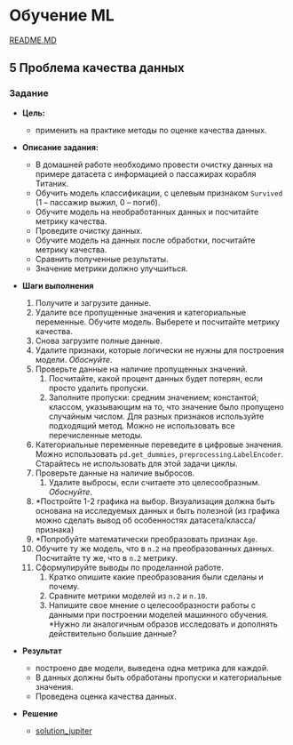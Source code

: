 # Обучение ML

[README.MD](/README.MD)

## **5 Проблема качества данных**

### Задание

* **Цель:**
  * применить на практике методы по оценке качества данных.
* **Описание задания:**
  * В домашней работе необходимо провести очистку данных на примере датасета с информацией о пассажирах корабля Титаник.
  * Обучить модель классификации, с целевым признаком `Survived` (1 – пассажир выжил, 0 – погиб).
  * Обучите модель на необработанных данных и посчитайте метрику качества.
  * Проведите очистку данных.
  * Обучите модель на данных после обработки, посчитайте метрику качества.
  * Сравнить полученные результаты.
  * Значение метрики должно улучшиться.

* **Шаги выполнения**
  1. Получите и загрузите данные.
  2. Удалите все пропущенные значения и категориальные переменные. Обучите модель. Выберете и посчитайте метрику качества.
  3. Снова загрузите полные данные.
  4. Удалите признаки, которые логически не нужны для построения модели. _Обоснуйте_.
  5. Проверьте данные на наличие пропущенных значений.
     1. Посчитайте, какой процент данных будет потерян, если просто удалить пропуски.
     2. Заполните пропуски: средним значением; константой; классом, указывающим на то, что значение было пропущено случайным числом. Для разных признаков используйте подходящий метод. Можно не использовать все перечисленные методы.
  6. Категориальные переменные переведите в цифровые значения. Можно использовать `pd.get_dummies`, `preprocessing`.`LabelEncoder`. Старайтесь не использовать для этой задачи циклы.
  7. Проверьте данные на наличие выбросов.
     1. Удалите выбросы, если считаете это целесообразным. _Обоснуйте_.
  8. *Постройте 1-2 графика на выбор. Визуализация должна быть основана на исследуемых данных и быть полезной (из графика можно сделать вывод об особенностях датасета/класса/признака)
  9. *Попробуйте математически преобразовать признак `Age`.
  10. Обучите ту же модель, что в `п.2` на преобразованных данных. Посчитайте ту же, что в `п.2` метрику.
  11. Сформулируйте выводы по проделанной работе.
      1. Кратко опишите какие преобразования были сделаны и почему.
      2. Сравните метрики моделей из `п.2` и `п.10`.
      3. Напишите свое мнение о целесообразности работы с данными при построении моделей машинного обучения. *Нужно ли аналогичным образов исследовать и дополнять действительно большие данные?

* **Результат**
  
  * построено две модели, выведена одна метрика для каждой.
  * В данных должны быть обработаны пропуски и категориальные значения.
  * Проведена оценка качества данных.

* **Решение**
  * [solution_jupiter](/task/5%20Problem_of_data_quality/lesson_5.ipynb)
